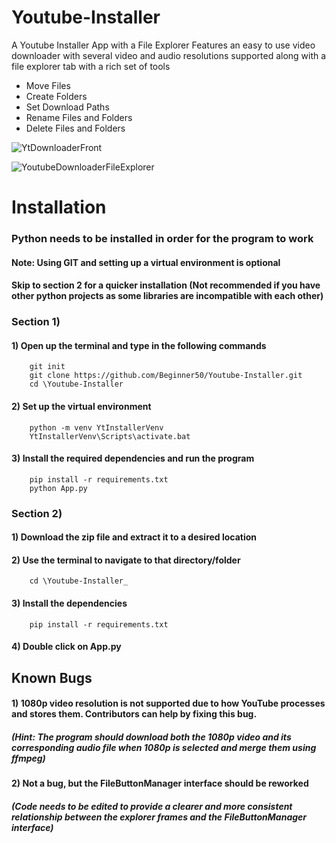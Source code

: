 # Youtube-Installer
A Youtube Installer App with a File Explorer
Features an easy to use video downloader with several video and audio resolutions supported
along with a file explorer tab with a rich set of tools
- Move Files
- Create Folders
- Set Download Paths
- Rename Files and Folders
- Delete Files and Folders

![YtDownloaderFront](https://user-images.githubusercontent.com/118896436/219302074-57e80a6a-b5fb-46e5-ac8b-411ab35b647c.png)

![YoutubeDownloaderFileExplorer](https://user-images.githubusercontent.com/118896436/219302205-b3fec99c-cb8b-4788-8eab-215265d20de7.png)


# Installation
### Python needs to be installed in order for the program to work
#### Note: Using GIT and setting up a virtual environment is optional
#### Skip to section 2 for a quicker installation (Not recommended if you have other python projects as some libraries are incompatible with each other)

### Section 1)
#### 1) Open up the terminal and type in the following commands
        git init
        git clone https://github.com/Beginner50/Youtube-Installer.git
        cd \Youtube-Installer

#### 2) Set up the virtual environment
        python -m venv YtInstallerVenv
        YtInstallerVenv\Scripts\activate.bat
     
#### 3) Install the required dependencies and run the program
        pip install -r requirements.txt
        python App.py
     
### Section 2)
#### 1) Download the zip file and extract it to a desired location
#### 2) Use the terminal to navigate to that directory/folder
        cd \Youtube-Installer_
#### 3) Install the dependencies
        pip install -r requirements.txt
#### 4) Double click on App.py


## Known Bugs
#### 1) 1080p video resolution is not supported due to how YouTube processes and stores them. Contributors can help by fixing this bug.
##### (Hint: The program should download both the 1080p video and its corresponding audio file when 1080p is selected and merge them using ffmpeg)
#### 2) Not a bug, but the FileButtonManager interface should be reworked
##### (Code needs to be edited to provide a clearer and more consistent relationship between the explorer frames and the FileButtonManager interface)
